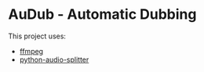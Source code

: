 # AuDub - Automatic Dubbing

This project uses:
- [ffmpeg](https://ffmpeg.org/)
- [python-audio-splitter](https://github.com/karaokenerds/python-audio-separator)

